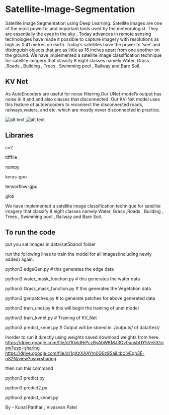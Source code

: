 # Satellite-Image-Segmentation
Satellite Image Segmentation using Deep Learning.
Satellite images are one of the most powerful and important tools used by the meteorologist. 
They are essentially the eyes in the sky . Today advances in remote sensing technologies have made it possible to capture imagery with resolutions as high as 0.41 metres on earth.
Today’s satellites have the power to ‘see’ and distinguish objects that are as little as 16 inches apart from one another on the ground. 
We have implemented a satellite image classification technique for satellite imagery that classify 8 eight classes namely Water, Grass ,Roads , Building , Trees , Swimming pool , Railway and Bare Soil.

## KV Net
As AutoEncoders are useful for noise filtering.Our UNet-model’s output has noise in it and and also classes that disconnected. Our KV-Net model uses this feature of autoencoders to reconnect the disconnected roads, railways,waters, and etc. which are mostly never disconnected in practice.


![alt text](https://raw.githubusercontent.com/kunnalparihar/Satellite-Image-Segmentation/master/KVin.jpg)
![alt text](https://raw.githubusercontent.com/kunnalparihar/Satellite-Image-Segmentation/master/KVout.jpg)
      
## Libraries

cv2

tifffile

numpy

keras-gpu

tensorflow-gpu

glob


We have implemented a satellite image classification technique for satellite imagery that classify 8 eight classes namely Water, Grass ,Roads , Building , Trees , Swimming pool , Railway and Bare Soil.

## To run the code

put you sat images in data/sat5band/ folder

run the following lines to train the model for all images(including newly added) again.


python3 edgeGen.py                 # this generates the edge data

python3 water_mask_function.py     # this generates the water data 

python3 Grass_mask_function.py     # this generates the Vegetation data


python3 genpatches.py              # to generate patches for above generated data


python3 train_unet.py              # this will begin the training of unet model


python3 train_kvnet.py             # Training of KV_Net


python3 predict_kvnet.py           # Output will be stored in ./outputs/ of data/test/


Inorder to run it directly using weights saved
download weights from here 
https://drive.google.com/file/d/10xldHiPczByAbWKMJ3Ov0uusbUY5Ve53/view?usp=sharing
https://drive.google.com/file/d/1qXzXAAYm0G6z9SaiLtbc1vEqh3E-qS2N/view?usp=sharing

then run this command

python3 predict.py

python3 predict2.py

python3 predict_kvnet.py


By - Kunal Parihar , Vivasvan Patel
